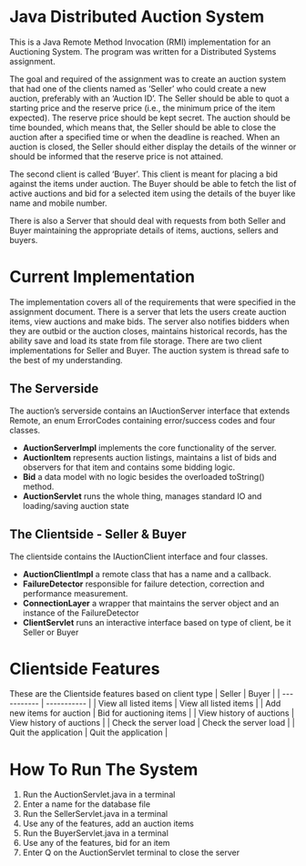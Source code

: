 # Java Distributed Auction System
This is a Java Remote Method Invocation (RMI) implementation for an Auctioning System. The program was written for a Distributed Systems assignment.

The goal and required of the assignment was to create an auction system that had one of the clients named as ‘Seller’ who could create a new auction, preferably with an ‘Auction ID’. The Seller should be able to quot a starting price and the reserve price (i.e., the
minimum price of the item expected). The reserve price should be kept secret. The auction should be time
bounded, which means that, the Seller should be able to close the auction after a specified
time or when the deadline is reached. When an auction is closed, the Seller should either
display the details of the winner or should be informed that the reserve price is not attained.

The second client is called ‘Buyer’. This client is meant for placing a bid against the items
under auction. The Buyer should be able to fetch the list of active auctions and bid for a selected item using the details of the buyer like name and mobile number. 

There is also a Server that should deal with requests from both Seller and Buyer maintaining the appropriate
details of items, auctions, sellers and buyers.

# Current Implementation
The implementation covers all of the requirements that were specified in the assignment document. There is a server that lets the users create auction items, view auctions and make bids. The server also notifies bidders when they are outbid or the auction closes, maintains historical records, has the ability save and load its state from file storage. There are two client implementations for Seller and Buyer. The auction system is thread safe to the best of my understanding.

## The Serverside
The auction’s serverside contains an IAuctionServer interface that extends Remote, an enum ErrorCodes containing error/success codes and four classes.
- **AuctionServerImpl** implements the core functionality of the server.
- **AuctionItem** represents auction listings, maintains a list of bids and observers for that item and contains some bidding logic.
- **Bid** a data model with no logic besides the overloaded toString() method.
- **AuctionServlet** runs the whole thing, manages standard IO and loading/saving auction state

## The Clientside - Seller & Buyer
The clientside contains the IAuctionClient interface and four classes.
- **AuctionClientImpl** a remote class that has a name and a callback.
- **FailureDetector** responsible for failure detection, correction and performance measurement.
- **ConnectionLayer** a wrapper that maintains the server object and an instance of the FailureDetector
- **ClientServlet** runs an interactive interface based on type of client, be it Seller or Buyer

# Clientside Features
These are the Clientside features based on client type
| Seller | Buyer |
| ----------- | ----------- |
| View all listed items | View all listed items |
| Add new items for auction | Bid for auctioning items |
| View history of auctions | View history of auctions |
| Check the server load | Check the server load |
| Quit the application | Quit the application |

# How To Run The System
1. Run the AuctionServlet.java in a terminal
2. Enter a name for the database file
3. Run the SellerServlet.java in a terminal
4. Use any of the features, add an auction items
5. Run the BuyerServlet.java in a terminal
6. Use any of the features, bid for an item
7. Enter Q on the AuctionServlet terminal to close the server
